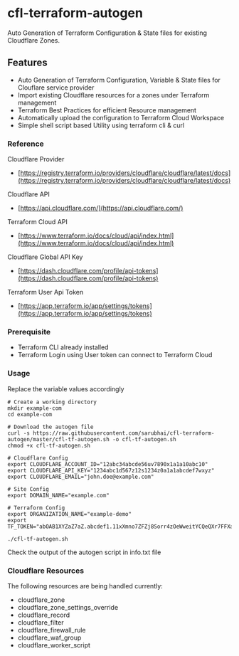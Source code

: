 # cfl-terraform-autogen
Auto Generation of Terraform Configuration &amp; State files for existing Cloudflare Zones.

## Features

- Auto Generation of Terraform Configuration, Variable & State files for Clouflare service provider
- Import existing Cloudflare resources for a zones under Terraform management
- Terraform Best Practices for efficient Resource management
- Automatically upload the configuration to Terraform Cloud Workspace
- Simple shell script based Utility using terraform cli & curl

### Reference
Cloudflare Provider
- [https://registry.terraform.io/providers/cloudflare/cloudflare/latest/docs](https://registry.terraform.io/providers/cloudflare/cloudflare/latest/docs)

Cloudflare API
- [https://api.cloudflare.com/](https://api.cloudflare.com/)

Terraform Cloud API
- [https://www.terraform.io/docs/cloud/api/index.html](https://www.terraform.io/docs/cloud/api/index.html)

Cloudflare Global API Key	
- [https://dash.cloudflare.com/profile/api-tokens](https://dash.cloudflare.com/profile/api-tokens)

Terraform User Api Token
- [https://app.terraform.io/app/settings/tokens](https://app.terraform.io/app/settings/tokens)


### Prerequisite
- Terraform CLI already installed
- Terraform Login using User token can connect to Terraform Cloud

### Usage
Replace the variable values accordingly

```
# Create a working directory
mkdir example-com
cd example-com

# Download the autogen file
curl -s https://raw.githubusercontent.com/sarubhai/cfl-terraform-autogen/master/cfl-tf-autogen.sh -o cfl-tf-autogen.sh
chmod +x cfl-tf-autogen.sh

# Cloudflare Config
export CLOUDFLARE_ACCOUNT_ID="12abc34abcde56uv7890x1a1a10abc10"
export CLOUDFLARE_API_KEY="1234abc1d567z12s1234z0a1a1abcdef7wxyz"
export CLOUDFLARE_EMAIL="john.doe@example.com"

# Site Config
export DOMAIN_NAME="example.com"

# Terraform Config
export ORGANIZATION_NAME="example-demo"
export TF_TOKEN="abOAB1XYZaZ7aZ.abcdef1.11xXmno7ZFZj8Sorr4zOeWweitYCQeQXr7FFXabZuv0AB7YZxPXuQUKmd9gKN4W3AyQ"

./cfl-tf-autogen.sh

```

Check the output of the autogen script in info.txt file

### Cloudflare Resources
The following resources are being handled currently:

- cloudflare_zone
- cloudflare_zone_settings_override
- cloudflare_record
- cloudflare_filter
- cloudflare_firewall_rule
- cloudflare_waf_group
- cloudflare_worker_script



